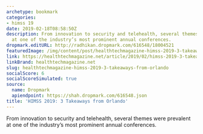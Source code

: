 ```yaml
---
archetype: bookmark
categories:
- himss 19
date: 2019-02-18T08:58:50Z
description: From innovation to security and telehealth, several themes were prevalent
  at one of the industry’s most prominent annual conferences.
dropmark.editURL: http://radhikan.dropmark.com/616548/18004521
featuredImage: /img/content/post/healthtechmagazine-himss-2019-3-takeaways-from-orlando.jpg
link: https://healthtechmagazine.net/article/2019/02/himss-2019-3-takeaways-orlando
linkBrand: healthtechmagazine.net
slug: healthtechmagazine-himss-2019-3-takeaways-from-orlando
socialScore: 6
socialScoreSimulated: true
source:
  name: Dropmark
  apiendpoint: https://shah.dropmark.com/616548.json
title: 'HIMSS 2019: 3 Takeaways from Orlando'
---
```

From innovation to security and telehealth, several themes were prevalent at one of the industry’s most prominent annual conferences.